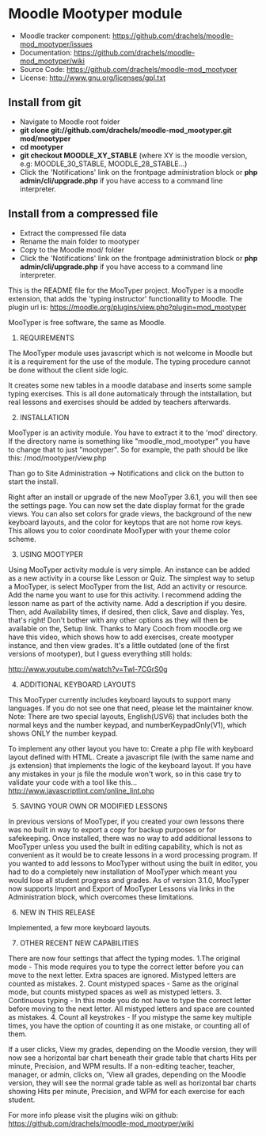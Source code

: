 
# Moodle Mootyper module
- Moodle tracker component: https://github.com/drachels/moodle-mod_mootyper/issues
- Documentation: https://github.com/drachels/moodle-mod_mootyper/wiki
- Source Code: https://github.com/drachels/moodle-mod_mootyper
- License: http://www.gnu.org/licenses/gpl.txt

## Install from git
- Navigate to Moodle root folder
- **git clone git://github.com/drachels/moodle-mod_mootyper.git mod/mootyper**
- **cd mootyper**
- **git checkout MOODLE_XY_STABLE** (where XY is the moodle version, e.g: MOODLE_30_STABLE, MOODLE_28_STABLE...)
- Click the 'Notifications' link on the frontpage administration block or **php admin/cli/upgrade.php** if you have access to a command line interpreter.

## Install from a compressed file
- Extract the compressed file data
- Rename the main folder to mootyper
- Copy to the Moodle mod/ folder
- Click the 'Notifications' link on the frontpage administration block or **php admin/cli/upgrade.php** if you have access to a command line interpreter.

This is the README file for the MooTyper project. MooTyper is
a moodle extension, that adds the 'typing instructor' functionallity to Moodle. 
The plugin url is: https://moodle.org/plugins/view.php?plugin=mod_mootyper

MooTyper is free software, the same as Moodle.

1. REQUIREMENTS

The MooTyper module uses javascript which is not welcome in Moodle but it is a
requirement for the use of the module. The typing procedure cannot be done without
the client side logic.

It creates some new tables in a moodle database and inserts some sample
typing exercises. This is all done automaticaly through the intstallation,
but real lessons and exercises should be added by teachers afterwards.

2. INSTALLATION

MooTyper is an activity module. You have to extract it to the 'mod' directory.
If the directory name is something like "moodle_mod_mootyper" you have to change
that to just "mootyper". So for example, the path should be like this:
<your moodle installation>/mod/mootyper/view.php

Than go to Site Administration -> Notifications and click on the button to start
the install.

Right after an install or upgrade of the new MooTyper 3.6.1, you will then see
the settings page. You can now set the date display format for the grade views.
You can also set colors for grade views, the background of the new keyboard 
layouts, and the color for keytops that are not home row keys. This allows you
to color coordinate MooTyper with your theme color scheme. 

3. USING MOOTYPER

Using MooTyper activity module is very simple. An instance can be added as a
new activity in a course like Lesson or Quiz. The simplest way to setup a
MooTyper, is select MooTyper from the list, Add an activity or resource.
Add the name you want to use for this activity. I recommend adding the
lesson name as part of the activity name. Add a description if you desire.
Then, add Availability times, if desired, then click, Save and display.
Yes, that's right! Don't bother with any other options as they will then be
available on the, Setup link.
Thanks to Mary Cooch from moodle.org we have this video, which shows how
to add exercises, create mootyper instance, and then view grades.
It's a little outdated (one of the first versions of mootyper), but I
guess everything still holds:

http://www.youtube.com/watch?v=Twl-7CGrS0g

4. ADDITIONAL KEYBOARD LAYOUTS

This MooTyper currently includes keyboard layouts to support many languages.
If you do not see one that need, please let the maintainer know.
Note: There are two special layouts, English(USV6) that includes both the normal
keys and the number keypad, and numberKeypadOnly(V1), which shows ONLY the
number keypad.


To implement any other layout you have to:
Create a php file with keyboard layout defined with HTML. Create a javascript
file (with the same name and .js extension) that implements the logic of the keyboard
layout. If you have any mistakes in your js file the module won't work, so in
this case try to validate your code with a tool like this...
http://www.javascriptlint.com/online_lint.php

5. SAVING YOUR OWN OR MODIFIED LESSONS

In previous versions of MooTyper, if you created your own lessons there was
no built in way to export a copy for backup purposes or for safekeeping.
Once installed, there was no way to add additional lessons to MooTyper
unless you used the built in editing capability, which is not as convenient
as it would be to create lessons in a word processing program. If you wanted
to add lessons to MooTyper without using the built in editor, you had to do
a completely new installation of MooTyper which meant you would lose all
student progress and grades.
As of version 3.1.0, MooTyper now supports Import and Export of MooTyper Lessons
via links in the Administration block, which overcomes these limitations.

6. NEW IN THIS RELEASE

Implemented, a few more keyboard layouts.

7. OTHER RECENT NEW CAPABILITIES

There are now four settings that affect the typing modes. 
  1.The original mode - This mode requires you to type the correct letter before
  you can move to the next letter. Extra spaces are ignored. Mistyped letters
  are counted as mistakes.
  2. Count mistyped spaces - Same as the original mode, but counts mistyped spaces
  as well as mistyped letters.
  3. Continuous typing - In this mode you do not have to type the correct letter
  before moving to the next letter. All mistyped letters and space are counted
  as mistakes.
  4. Count all keystrokes - If you mistype the same key multiple times, you have the
  option of counting it as one mistake, or counting all of them.

If a user clicks, View my grades, depending on the Moodle version, they will now
see a horizontal bar chart beneath their grade table that charts Hits per minute,
Precision, and WPM results. If a non-editing teacher, teacher, manager, or admin,
clicks on, 'View all grades, depending on the Moodle version, they will see the
normal grade table as well as horizontal bar charts showing Hits per minute,
Precision, and WPM for each exercise for each student.
 
For more info please visit the plugins wiki on github:
https://github.com/drachels/moodle-mod_mootyper/wiki